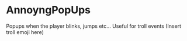# AnnoyngPopUps
Popups when the player blinks, jumps etc...
Useful for troll events (Insert troll emoji here)
